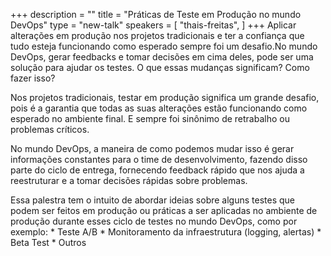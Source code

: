 +++
description = ""
title = "Práticas de Teste em Produção no mundo DevOps"
type = "new-talk"
speakers = [
        "thais-freitas",
]
+++
Aplicar alterações em produção nos projetos tradicionais e ter a confiança que tudo esteja funcionando como esperado sempre foi um desafio.No mundo DevOps, gerar feedbacks e tomar decisões em cima deles, pode ser uma solução para ajudar os testes. O que essas mudanças significam? Como fazer isso?

Nos projetos tradicionais, testar em produção significa um grande desafio, pois é a garantia que todas as suas alterações estão funcionando como esperado no ambiente final. E sempre foi sinônimo de retrabalho ou problemas críticos.

No mundo DevOps, a maneira de como podemos mudar isso é gerar informações constantes para o time de desenvolvimento, fazendo disso parte do ciclo de entrega, fornecendo feedback rápido que nos ajuda a reestruturar e a tomar decisões rápidas sobre problemas.

Essa palestra tem o intuito de abordar ideias sobre alguns testes que podem ser feitos em produção ou práticas a ser aplicadas no ambiente de produção durante esses ciclo de testes no mundo DevOps, como por exemplo: * Teste A/B * Monitoramento da infraestrutura (logging, alertas) * Beta Test * Outros